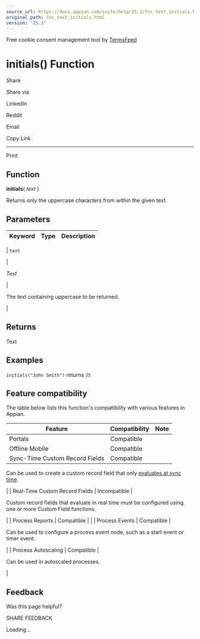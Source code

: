 ```yaml
---
source_url: https://docs.appian.com/suite/help/25.3/fnc_text_initials.html
original_path: fnc_text_initials.html
version: "25.3"
---
```


Free cookie consent management tool by [TermsFeed](https://www.termsfeed.com/)

# initials() Function

Share

Share via

LinkedIn

Reddit

Email

Copy Link

* * *

Print

## Function

**initials**( _text_ )

Returns only the uppercase characters from within the given text.

## Parameters

| Keyword | Type | Description |
| --- | --- | --- |
|
`text`

 |

_Text_

 |

The text containing uppercase to be returned.

 |

## Returns

Text

## Examples

`initials("John Smith")` returns `JS`

## Feature compatibility

The table below lists this function's compatibility with various features in Appian.

| Feature | Compatibility | Note |
| --- | --- | --- |
| Portals | Compatible |  |
| Offline Mobile | Compatible |  |
| Sync-Time Custom Record Fields | Compatible |
Can be used to create a custom record field that only [evaluates at sync time](custom-record-fields.html#prodlink-sync-time-evaluations).

 |
| Real-Time Custom Record Fields | Incompatible |

Custom record fields that evaluate in real time must be configured using one or more Custom Field functions.

 |
| Process Reports | Compatible |  |
| Process Events | Compatible |

Can be used to configure a process event node, such as a start event or timer event.

 |
| Process Autoscaling | Compatible |

Can be used in autoscaled processes.

 |

## Feedback

Was this page helpful?

SHARE FEEDBACK

Loading...